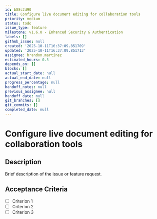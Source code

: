 ```yaml
---
id: b88c2d90
title: Configure live document editing for collaboration tools
priority: medium
status: todo
issue_type: feature
milestone: v1.6.0 - Enhanced Security & Authentication
labels: []
github_issue: null
created: '2025-10-11T16:37:09.851709'
updated: '2025-10-11T16:37:09.851713'
assignee: brandon.martinez
estimated_hours: 0.5
depends_on: []
blocks: []
actual_start_date: null
actual_end_date: null
progress_percentage: null
handoff_notes: null
previous_assignee: null
handoff_date: null
git_branches: []
git_commits: []
completed_date: null
---
```


# Configure live document editing for collaboration tools

## Description

Brief description of the issue or feature request.

## Acceptance Criteria

- [ ] Criterion 1
- [ ] Criterion 2
- [ ] Criterion 3